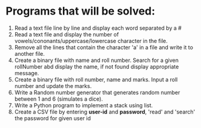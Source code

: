 # Programs that will be solved:  
<ol>
  <li>Read a text file line by line and display each word separated by a # </li>
  <li>Read a text file and display the number of vowels/cononants/uppercase/lowercase character in the file.</li>
  <li>Remove all the lines that contain the character 'a' in a file and write it to another file.</li>
  <li>Create a binary file with name and roll number. Search for a given rollNumber abd display the name, if not found display appropriate message.</li>
  <li>Create a binary file with roll number, name and marks. Input a roll number and update the marks.</li>
  <li>Write a Random number generator that generates random number between 1 and 6 (simulates a dice).</li>
  <li>Write a Python program to implement a stack using list. </li>
  <li>Create a CSV file by entering <b>user-id</b> and <b>password</b>, 'read' and 'search' the password for given user id</li>
</ol>
